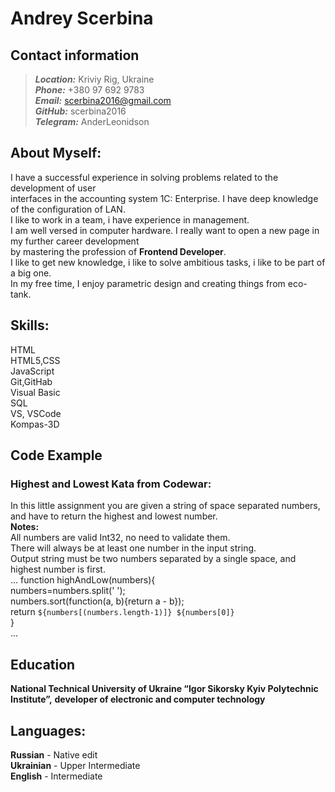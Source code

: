 #                           Andrey Scerbina 

## Contact information
> ***Location:*** Kriviy Rig, Ukraine <br>
> ***Phone:*** +380 97 692 9783 <br>
> ***Email:*** scerbina2016@gmail.com <br>
> ***GitHub:*** scerbina2016 <br>
> ***Telegram:*** AnderLeonidson <br>

## About Myself:

  I have a successful experience in solving problems related to the development of user <br>
interfaces in the accounting system 1C: Enterprise. I have deep knowledge of the configuration of LAN.<br>
I like to work in a team, i have experience in management.<br>
 I am well versed in computer hardware. I really want to open a new page in my further career development<br>
by mastering the profession of **Frontend Developer**.<br>
I like to get new knowledge, i like to solve ambitious tasks, i like to be part of a big one.<br>
In my free time, I enjoy parametric design and creating things from eco-tank.<br>

##  Skills:

HTML <br>
HTML5,CSS <br>
JavaScript <br>
Git,GitHab <br>
Visual Basic <br>
SQL <br>
VS, VSCode <br>
Kompas-3D <br>



##  Code Example
### Highest and Lowest Kata from Codewar:
In this little assignment you are given a string of space separated numbers, and have to return the highest and lowest number.<br>
**Notes:**<br>
All numbers are valid Int32, no need to validate them.<br>
There will always be at least one number in the input string.<br>
Output string must be two numbers separated by a single space, and highest number is first.<br>
...
function highAndLow(numbers){<br>
numbers=numbers.split(' ');<br>
numbers.sort(function(a, b){return a - b});<br>
  return `${numbers[(numbers.length-1)]} ${numbers[0]}`<br>
}<br>
...

##  Education

**National Technical University of Ukraine “Igor Sikorsky Kyiv Polytechnic Institute”,** 
**developer of electronic and computer technology**


## Languages:
**Russian** - Native edit <br>
**Ukrainian** - Upper Intermediate <br> 
**English** - Intermediate <br>

